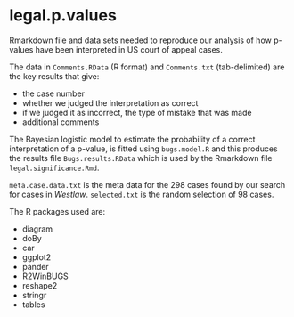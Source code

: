 # legal.p.values

Rmarkdown file and data sets needed to reproduce our analysis of how p-values have been interpreted in US court of appeal cases.

The data in `Comments.RData` (R format) and `Comments.txt` (tab-delimited) are the key results that give:
* the case number
* whether we judged the interpretation as correct
* if we judged it as incorrect, the type of mistake that was made
* additional comments

The Bayesian logistic model to estimate the probability of a correct interpretation of a p-value, is fitted using `bugs.model.R` and this produces the results file `Bugs.results.RData` which is used by the Rmarkdown file `legal.significance.Rmd`.

`meta.case.data.txt` is the meta data for the 298 cases found by our search for cases in _Westlaw_. `selected.txt` is the random selection of 98 cases.

The R packages used are:
* diagram
* doBy
* car
* ggplot2
* pander
* R2WinBUGS
* reshape2
* stringr
* tables
